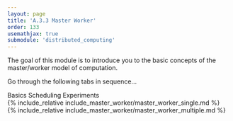 ```yaml
---
layout: page
title: 'A.3.3 Master Worker'
order: 133
usemathjax: true
submodule: 'distributed_computing'
---
```


The goal of this module is to introduce you to the basic concepts of the
master/worker model of computation.  

Go through the following tabs in sequence...

<div class="ui pointing secondary menu">
  <a class="item " data-tab="basics">Basics</a>
  <a class="item " data-tab="scheduling">Scheduling Experiments</a>
</div>

<div markdown="1" class="ui tab segment active" data-tab="basics" >
  {% include_relative include_master_worker/master_worker_single.md %}
</div>
<div markdown="1" class="ui tab segment" data-tab="scheduling">
  {% include_relative include_master_worker/master_worker_multiple.md %}
</div>
